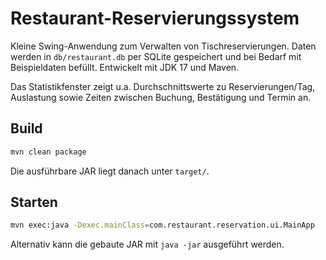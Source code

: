 # Restaurant-Reservierungssystem

Kleine Swing-Anwendung zum Verwalten von Tischreservierungen. Daten werden in
`db/restaurant.db` per SQLite gespeichert und bei Bedarf mit Beispieldaten
befüllt. Entwickelt mit JDK&nbsp;17 und Maven.

Das Statistikfenster zeigt u.a. Durchschnittswerte zu Reservierungen/Tag,
Auslastung sowie Zeiten zwischen Buchung, Bestätigung und Termin an.

## Build

```bash
mvn clean package
```

Die ausführbare JAR liegt danach unter `target/`.

## Starten

```bash
mvn exec:java -Dexec.mainClass=com.restaurant.reservation.ui.MainApp
```

Alternativ kann die gebaute JAR mit `java -jar` ausgeführt werden.
